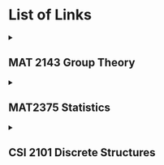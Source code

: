 # List of Links
<details>
<summary> <h2>MAT 2143 Group Theory</h2> </summary>
<h3><a href="https://mohamad-kassas.github.io/Summaries/MAT%202143%20Group%20Theory/Group%20Theory%20Midterm%20Summary.pdf" target="_blank">Midterm Summary</a></h3>  
    
<details>
<summary> <h3>Quiz Summaries </h3> </summary>
<ol>
<li> <h5><a href="https://mohamad-kassas.github.io/Summaries/MAT%202143%20Group%20Theory/Quizzes%20Summaries/Group%20Theory%20Quiz%201%20Summary.pdf" target="_blank">Quiz 1 Summary</a></h5> </li>

<li> <h5><a href="https://mohamad-kassas.github.io/Summaries/MAT%202143%20Group%20Theory/Quizzes%20Summaries/Group%20Theory%20Quiz%202%20Summary.pdf" target="_blank">Quiz 2 Summary</a></h5> </li>

<li> <h5><a href="https://mohamad-kassas.github.io/Summaries/MAT%202143%20Group%20Theory/Quizzes%20Summaries/Group%20Theory%20Quiz%203%20Summary.pdf" target="_blank">Quiz 3 Summary</a></h5> </li>

<li> <h5><a href="https://mohamad-kassas.github.io/Summaries/MAT%202143%20Group%20Theory/Quizzes%20Summaries/Group%20Theory%20Quiz%204%20Summary.pdf" target="_blank">Quiz 4 Summary</a></h5> </li>

<li> <h5><a href="https://mohamad-kassas.github.io/Summaries/MAT%202143%20Group%20Theory/Quizzes%20Summaries/Group%20Theory%20Quiz%205%20Summary.pdf" target="_blank">Quiz 5 Summary</a></h5> </li>

<li> <h5><a href="https://mohamad-kassas.github.io/Summaries/MAT%202143%20Group%20Theory/Quizzes%20Summaries/Group%20Theory%20Quiz%206%20Summary.pdf" target="_blank">Quiz 6 Summary</a></h5> </li>
</ol>
</details>
</details>

<details>
<summary> <h2>MAT2375 Statistics </h2> </summary>
<h3><a href="https://mohamad-kassas.github.io/Summaries/MAT%202375%20Statistics/Statistics%20Midterm%20Summary.pdf" target="_blank">Midterm Summary</a></h3>
<h3><a href="https://mohamad-kassas.github.io/Summaries/MAT%202375%20Statistics/Statistics%20Midterm%20Cheat%20Sheet.pdf" target="_blank">Midterm Cheat Sheet</a></h3>
</details>


<details>
<summary> <h2>CSI 2101 Discrete Structures </h2> </summary>
<h3><a href="https://mohamad-kassas.github.io/Summaries/CSI%202101%20Discrete%20Structures/Discrete%20Structures%20Midterm%20Summary.pdf" target="_blank">Midterm Summary</a></h3>

<details>
<summary> <h3>Mini-Test Summaries </h3> </summary>
<ul>
<li> <h5><a href="https://mohamad-kassas.github.io/Summaries/CSI%202101%20Discrete%20Structures/Mini%20Tests/Summary%20Mini%20Test%205.pdf" target="_blank">Summary Mini Test 5</a></h5> </li>
</ul>
</details>
</details>
